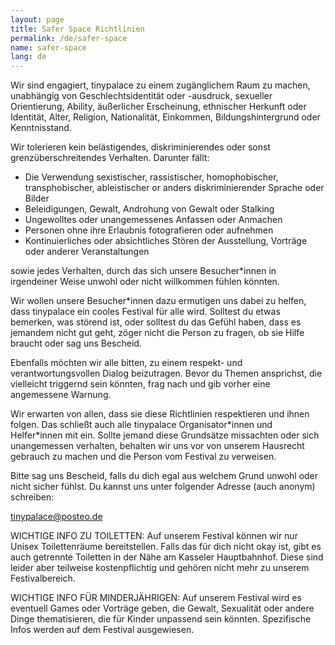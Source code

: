 ```yaml
---
layout: page
title: Safer Space Richtlinien
permalink: /de/safer-space
name: safer-space
lang: de
---
```


Wir sind engagiert, tinypalace zu einem zugänglichem Raum zu machen, unabhängig von Geschlechtsidentität oder -ausdruck, sexueller Orientierung, <span class="help" title="geistige oder körperliche Beinträchtigung">Ability</span>, äußerlicher Erscheinung, ethnischer Herkunft oder Identität, Alter, Religion, Nationalität, Einkommen, Bildungshintergrund oder Kenntnisstand.

Wir tolerieren kein belästigendes, diskriminierendes oder sonst grenzüberschreitendes Verhalten. Darunter fällt:

- Die Verwendung sexistischer, rassistischer, homophobischer, transphobischer, <span class="help" title="Diskriminierend gegenüber Personen mit Behinderung">ableistischer</span> or anders diskriminierender Sprache oder Bilder
- Beleidigungen, Gewalt, Androhung von Gewalt oder Stalking
- Ungewolltes oder unangemessenes Anfassen oder Anmachen
- Personen ohne ihre Erlaubnis fotografieren oder aufnehmen
- Kontinuierliches oder absichtliches Stören der Ausstellung, Vorträge oder anderer Veranstaltungen

sowie jedes Verhalten, durch das sich unsere Besucher*innen in irgendeiner Weise unwohl oder nicht willkommen fühlen könnten.

Wir wollen unsere Besucher*innen dazu ermutigen uns dabei zu helfen, dass tinypalace ein cooles Festival für alle wird. Solltest du etwas bemerken, was störend ist, oder solltest du das Gefühl haben, dass es jemandem nicht gut geht, zöger nicht die Person zu fragen, ob sie Hilfe braucht oder sag uns Bescheid.

Ebenfalls möchten wir alle bitten, zu einem respekt- und verantwortungsvollen Dialog beizutragen. Bevor du Themen ansprichst, die vielleicht <span class="help" title="Trigger (Auslöser) können bestimmte Themen, Wörter oder Bilder sein, die negative Assoziationen oder Erinnerungen bei Menschen mit - meist traumatischen - Erfahrungen auslösen">triggernd</span> sein könnten, frag nach und gib vorher eine angemessene <span class="help" title='Beispiel: "Triggerwarnung, in meinem Vortag werde ich auch über explizite Gewalt und homophobische Sprache reden"'>Warnung</span>.

Wir erwarten von allen, dass sie diese Richtlinien respektieren und ihnen folgen. Das schließt auch alle tinypalace Organisator\*innen und Helfer\*innen mit ein. Sollte jemand diese Grundsätze missachten oder sich unangemessen verhalten, behalten wir uns vor von unserem Hausrecht gebrauch zu machen und die Person vom Festival zu verweisen.

Bitte sag uns Bescheid, falls du dich egal aus welchem Grund unwohl oder nicht sicher fühlst. Du kannst uns unter folgender Adresse (auch anonym) schreiben:

<a href='mailt&#111;&#58;ti&#110;%7&#57;p&#97;lace&#64;p%&#54;F&#37;7&#51;&#37;7&#52;&#101;&#111;&#46;&#100;e'>tin<span style="display:none">REMOVETHIS</span>ypala&#99;e&#64;post&#101;o&#46;d&#101;</a>
  

WICHTIGE INFO ZU TOILETTEN: Auf unserem Festival können wir nur Unisex Toilettenräume bereitstellen. Falls das für dich nicht okay ist, gibt es auch getrennte Toiletten in der Nähe am Kasseler Hauptbahnhof. Diese sind leider aber teilweise kostenpflichtig und gehören nicht mehr zu unserem Festivalbereich.

WICHTIGE INFO FÜR MINDERJÄHRIGEN: Auf unserem Festival wird es eventuell Games oder Vorträge geben, die Gewalt, Sexualität oder andere Dinge thematisieren, die für Kinder unpassend sein könnten. Spezifische Infos werden auf dem Festival ausgewiesen.